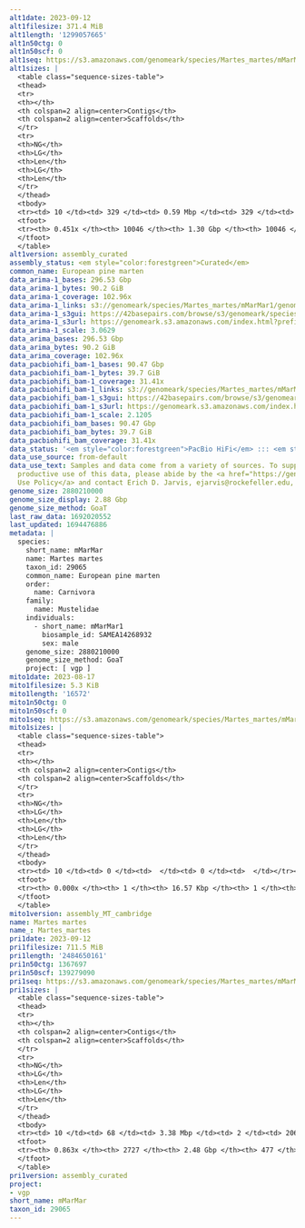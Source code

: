 ```yaml
---
alt1date: 2023-09-12
alt1filesize: 371.4 MiB
alt1length: '1299057665'
alt1n50ctg: 0
alt1n50scf: 0
alt1seq: https://s3.amazonaws.com/genomeark/species/Martes_martes/mMarMar1/assembly_curated/mMarMar1.alt.cur.20230912.fasta.gz
alt1sizes: |
  <table class="sequence-sizes-table">
  <thead>
  <tr>
  <th></th>
  <th colspan=2 align=center>Contigs</th>
  <th colspan=2 align=center>Scaffolds</th>
  </tr>
  <tr>
  <th>NG</th>
  <th>LG</th>
  <th>Len</th>
  <th>LG</th>
  <th>Len</th>
  </tr>
  </thead>
  <tbody>
  <tr><td> 10 </td><td> 329 </td><td> 0.59 Mbp </td><td> 329 </td><td> 0.59 Mbp </td></tr><tr><td> 20 </td><td> 982 </td><td> 344.36 Kbp </td><td> 982 </td><td> 344.36 Kbp </td></tr><tr><td> 30 </td><td> 2107 </td><td> 185.33 Kbp </td><td> 2107 </td><td> 185.33 Kbp </td></tr><tr><td> 40 </td><td> 5059 </td><td> 48.65 Kbp </td><td> 5059 </td><td> 48.65 Kbp </td></tr><tr style="background-color:#cccccc;"><td> 50 </td><td> 0 </td><td>  </td><td> 0 </td><td>  </td></tr><tr><td> 60 </td><td> 0 </td><td>  </td><td> 0 </td><td>  </td></tr><tr><td> 70 </td><td> 0 </td><td>  </td><td> 0 </td><td>  </td></tr><tr><td> 80 </td><td> 0 </td><td>  </td><td> 0 </td><td>  </td></tr><tr><td> 90 </td><td> 0 </td><td>  </td><td> 0 </td><td>  </td></tr><tr><td> 100 </td><td> 0 </td><td>  </td><td> 0 </td><td>  </td></tr></tbody>
  <tfoot>
  <tr><th> 0.451x </th><th> 10046 </th><th> 1.30 Gbp </th><th> 10046 </th><th> 1.30 Gbp </th></tr>
  </tfoot>
  </table>
alt1version: assembly_curated
assembly_status: <em style="color:forestgreen">Curated</em>
common_name: European pine marten
data_arima-1_bases: 296.53 Gbp
data_arima-1_bytes: 90.2 GiB
data_arima-1_coverage: 102.96x
data_arima-1_links: s3://genomeark/species/Martes_martes/mMarMar1/genomic_data/arima/<br>
data_arima-1_s3gui: https://42basepairs.com/browse/s3/genomeark/species/Martes_martes/mMarMar1/genomic_data/arima/
data_arima-1_s3url: https://genomeark.s3.amazonaws.com/index.html?prefix=species/Martes_martes/mMarMar1/genomic_data/arima/
data_arima-1_scale: 3.0629
data_arima_bases: 296.53 Gbp
data_arima_bytes: 90.2 GiB
data_arima_coverage: 102.96x
data_pacbiohifi_bam-1_bases: 90.47 Gbp
data_pacbiohifi_bam-1_bytes: 39.7 GiB
data_pacbiohifi_bam-1_coverage: 31.41x
data_pacbiohifi_bam-1_links: s3://genomeark/species/Martes_martes/mMarMar1/genomic_data/pacbio_hifi/<br>
data_pacbiohifi_bam-1_s3gui: https://42basepairs.com/browse/s3/genomeark/species/Martes_martes/mMarMar1/genomic_data/pacbio_hifi/
data_pacbiohifi_bam-1_s3url: https://genomeark.s3.amazonaws.com/index.html?prefix=species/Martes_martes/mMarMar1/genomic_data/pacbio_hifi/
data_pacbiohifi_bam-1_scale: 2.1205
data_pacbiohifi_bam_bases: 90.47 Gbp
data_pacbiohifi_bam_bytes: 39.7 GiB
data_pacbiohifi_bam_coverage: 31.41x
data_status: '<em style="color:forestgreen">PacBio HiFi</em> ::: <em style="color:forestgreen">Arima</em>'
data_use_source: from-default
data_use_text: Samples and data come from a variety of sources. To support fair and
  productive use of this data, please abide by the <a href="https://genome10k.soe.ucsc.edu/data-use-policies/">Data
  Use Policy</a> and contact Erich D. Jarvis, ejarvis@rockefeller.edu, with any questions.
genome_size: 2880210000
genome_size_display: 2.88 Gbp
genome_size_method: GoaT
last_raw_data: 1692020552
last_updated: 1694476886
metadata: |
  species:
    short_name: mMarMar
    name: Martes martes
    taxon_id: 29065
    common_name: European pine marten
    order:
      name: Carnivora
    family:
      name: Mustelidae
    individuals:
      - short_name: mMarMar1
        biosample_id: SAMEA14268932
        sex: male
    genome_size: 2880210000
    genome_size_method: GoaT
    project: [ vgp ]
mito1date: 2023-08-17
mito1filesize: 5.3 KiB
mito1length: '16572'
mito1n50ctg: 0
mito1n50scf: 0
mito1seq: https://s3.amazonaws.com/genomeark/species/Martes_martes/mMarMar1/assembly_MT_cambridge/mMarMar1.MT.20230817.fasta.gz
mito1sizes: |
  <table class="sequence-sizes-table">
  <thead>
  <tr>
  <th></th>
  <th colspan=2 align=center>Contigs</th>
  <th colspan=2 align=center>Scaffolds</th>
  </tr>
  <tr>
  <th>NG</th>
  <th>LG</th>
  <th>Len</th>
  <th>LG</th>
  <th>Len</th>
  </tr>
  </thead>
  <tbody>
  <tr><td> 10 </td><td> 0 </td><td>  </td><td> 0 </td><td>  </td></tr><tr><td> 20 </td><td> 0 </td><td>  </td><td> 0 </td><td>  </td></tr><tr><td> 30 </td><td> 0 </td><td>  </td><td> 0 </td><td>  </td></tr><tr><td> 40 </td><td> 0 </td><td>  </td><td> 0 </td><td>  </td></tr><tr style="background-color:#cccccc;"><td> 50 </td><td> 0 </td><td style="background-color:#ff8888;">  </td><td> 0 </td><td style="background-color:#ff8888;">  </td></tr><tr><td> 60 </td><td> 0 </td><td>  </td><td> 0 </td><td>  </td></tr><tr><td> 70 </td><td> 0 </td><td>  </td><td> 0 </td><td>  </td></tr><tr><td> 80 </td><td> 0 </td><td>  </td><td> 0 </td><td>  </td></tr><tr><td> 90 </td><td> 0 </td><td>  </td><td> 0 </td><td>  </td></tr><tr><td> 100 </td><td> 0 </td><td>  </td><td> 0 </td><td>  </td></tr></tbody>
  <tfoot>
  <tr><th> 0.000x </th><th> 1 </th><th> 16.57 Kbp </th><th> 1 </th><th> 16.57 Kbp </th></tr>
  </tfoot>
  </table>
mito1version: assembly_MT_cambridge
name: Martes martes
name_: Martes_martes
pri1date: 2023-09-12
pri1filesize: 711.5 MiB
pri1length: '2484650161'
pri1n50ctg: 1367697
pri1n50scf: 139279090
pri1seq: https://s3.amazonaws.com/genomeark/species/Martes_martes/mMarMar1/assembly_curated/mMarMar1.pri.cur.20230912.fasta.gz
pri1sizes: |
  <table class="sequence-sizes-table">
  <thead>
  <tr>
  <th></th>
  <th colspan=2 align=center>Contigs</th>
  <th colspan=2 align=center>Scaffolds</th>
  </tr>
  <tr>
  <th>NG</th>
  <th>LG</th>
  <th>Len</th>
  <th>LG</th>
  <th>Len</th>
  </tr>
  </thead>
  <tbody>
  <tr><td> 10 </td><td> 68 </td><td> 3.38 Mbp </td><td> 2 </td><td> 206.14 Mbp </td></tr><tr><td> 20 </td><td> 165 </td><td> 2.65 Mbp </td><td> 3 </td><td> 196.26 Mbp </td></tr><tr><td> 30 </td><td> 288 </td><td> 2.11 Mbp </td><td> 5 </td><td> 165.75 Mbp </td></tr><tr><td> 40 </td><td> 439 </td><td> 1.73 Mbp </td><td> 7 </td><td> 146.29 Mbp </td></tr><tr style="background-color:#cccccc;"><td> 50 </td><td> 628 </td><td style="background-color:#88ff88;"> 1.37 Mbp </td><td> 9 </td><td style="background-color:#88ff88;"> 139.28 Mbp </td></tr><tr><td> 60 </td><td> 867 </td><td> 1.06 Mbp </td><td> 11 </td><td> 116.35 Mbp </td></tr><tr><td> 70 </td><td> 1193 </td><td> 0.73 Mbp </td><td> 14 </td><td> 93.66 Mbp </td></tr><tr><td> 80 </td><td> 1709 </td><td> 408.61 Kbp </td><td> 17 </td><td> 65.21 Mbp </td></tr><tr><td> 90 </td><td> 0 </td><td>  </td><td> 0 </td><td>  </td></tr><tr><td> 100 </td><td> 0 </td><td>  </td><td> 0 </td><td>  </td></tr></tbody>
  <tfoot>
  <tr><th> 0.863x </th><th> 2727 </th><th> 2.48 Gbp </th><th> 477 </th><th> 2.48 Gbp </th></tr>
  </tfoot>
  </table>
pri1version: assembly_curated
project:
- vgp
short_name: mMarMar
taxon_id: 29065
---
```

